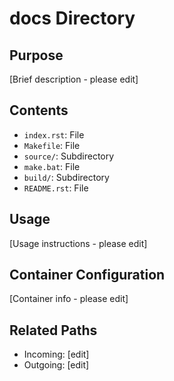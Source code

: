 
# docs Directory

## Purpose
[Brief description - please edit]

## Contents
- `index.rst`: File
- `Makefile`: File
- `source/`: Subdirectory
- `make.bat`: File
- `build/`: Subdirectory
- `README.rst`: File

## Usage
[Usage instructions - please edit]

## Container Configuration
[Container info - please edit]

## Related Paths
- Incoming: [edit]
- Outgoing: [edit]
